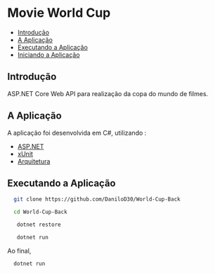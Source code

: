 # Movie World Cup

- [Introdução](#st1)
- [A Aplicação](#st2)
- [Executando a Aplicação](#st3)
 - [Iniciando a Aplicação](#st4)


<div id='st1' />

## Introdução

ASP.NET Core Web API para realização da copa do mundo de filmes.

<div id='st2' />

## A Aplicação

A aplicação foi desenvolvida em C#, utilizando :
- [ASP.NET](https://docs.microsoft.com/pt-br/aspnet/core/?view=aspnetcore-5.0)
- [xUnit](https://xunit.net/)
- [Arquitetura](https://en.wikipedia.org/wiki/Model%E2%80%93view%E2%80%93controller) 

<div id='st3' />

## Executando a Aplicação

```sh
  git clone https://github.com/DaniloD30/World-Cup-Back
```
```sh
  cd World-Cup-Back
```
```sh
   dotnet restore
```
```sh
   dotnet run
```
<div id='st4' />
Ao final,

```sh
  dotnet run
```

